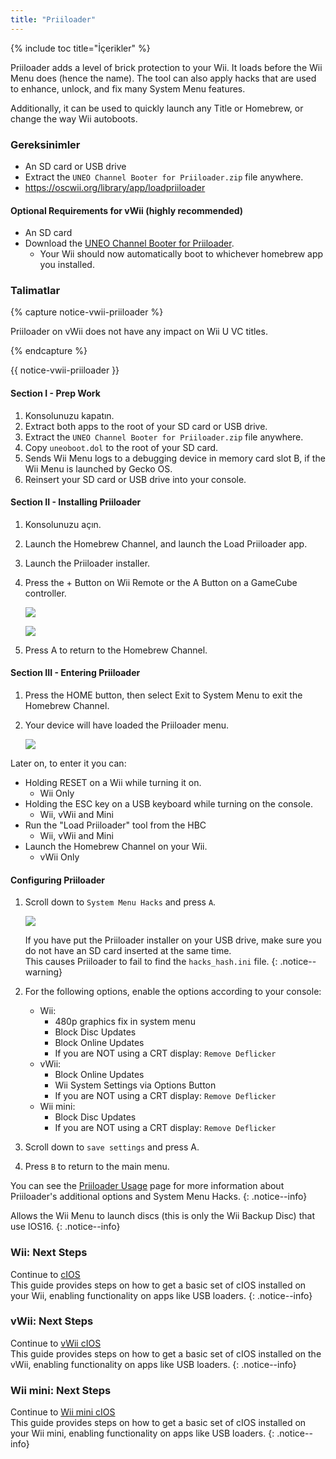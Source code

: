 ```yaml
---
title: "Priiloader"
---
```


{% include toc title="İçerikler" %}

Priiloader adds a level of brick protection to your Wii. It loads before the Wii Menu does (hence the name). The tool can also apply hacks that are used to enhance, unlock, and fix many System Menu features.

Additionally, it can be used to quickly launch any Title or Homebrew, or change the way Wii autoboots.

### Gereksinimler

* An SD card or USB drive
* Extract the `UNEO Channel Booter for Priiloader.zip` file anywhere.
* https://oscwii.org/library/app/loadpriiloader

#### Optional Requirements for vWii (highly recommended)

* An SD card
* Download the [UNEO Channel Booter for Priiloader](https://sourceforge.net/projects/usbloadergx/files/Releases/Forwarders%20dols/UNEO%20Channel%20Booter%20for%20Priiloader.zip/download).
    * Your Wii should now automatically boot to whichever homebrew app you installed.

### Talimatlar

{% capture notice-vwii-priiloader %}

Priiloader on vWii does not have any impact on Wii U VC titles.

{% endcapture %}

<div class="notice--danger">{{ notice-vwii-priiloader }}</div>

#### Section I - Prep Work

1. Konsolunuzu kapatın.
1. Extract both apps to the root of your SD card or USB drive.
1. Extract the `UNEO Channel Booter for Priiloader.zip` file anywhere.
1. Copy `uneoboot.dol` to the root of your SD card.
1. Sends Wii Menu logs to a debugging device in memory card slot B, if the Wii Menu is launched by Gecko OS.
1. Reinsert your SD card or USB drive into your console.

#### Section II - Installing Priiloader

1. Konsolunuzu açın.
1. Launch the Homebrew Channel, and launch the Load Priiloader app.
1. Launch the Priiloader installer.
1. Press the + Button on Wii Remote or the A Button on a GameCube controller.

    ![](/images/priiloader/installer.png)

    ![](/images/priiloader/installing.png)

1. Press A to return to the Homebrew Channel.

#### Section III - Entering Priiloader

1. Press the HOME button, then select Exit to System Menu to exit the Homebrew Channel.
1. Your device will have loaded the Priiloader menu.

    ![](/images/priiloader/menu.png)

Later on, to enter it you can:

+ Holding RESET on a Wii while turning it on.
    + Wii Only
+ Holding the ESC key on a USB keyboard while turning on the console.
    + Wii, vWii and Mini
+ Run the "Load Priiloader" tool from the HBC
    + Wii, vWii and Mini
+ Launch the Homebrew Channel on your Wii.
    + vWii Only

#### Configuring Priiloader

1. Scroll down to `System Menu Hacks` and press `A`.

    ![](/images/priiloader/menu_hacks.png)

    If you have put the Priiloader installer on your USB drive, make sure you do not have an SD card inserted at the same time. <br> This causes Priiloader to fail to find the `hacks_hash.ini` file.
    {: .notice--warning}

1. For the following options, enable the options according to your console:
    + Wii:
        + 480p graphics fix in system menu
        + Block Disc Updates
        + Block Online Updates
        + If you are NOT using a CRT display: `Remove Deflicker`
    + vWii:
        + Block Online Updates
        + Wii System Settings via Options Button
        + If you are NOT using a CRT display: `Remove Deflicker`
    + Wii mini:
        + Block Disc Updates
        + If you are NOT using a CRT display: `Remove Deflicker`
1. Scroll down to `save settings` and press A.
1. Press `B` to return to the main menu.

You can see the [Priiloader Usage](priiloader-usage) page for more information about Priiloader's additional options and System Menu Hacks.
{: .notice--info}

Allows the Wii Menu to launch discs (this is only the Wii Backup Disc) that use IOS16.
{: .notice--info}

### Wii: Next Steps

Continue to [cIOS](cios)<br> This guide provides steps on how to get a basic set of cIOS installed on your Wii, enabling functionality on apps like USB loaders.
{: .notice--info}

### vWii: Next Steps

Continue to [vWii cIOS](cios-vwii)<br> This guide provides steps on how to get a basic set of cIOS installed on the vWii, enabling functionality on apps like USB loaders.
{: .notice--info}

### Wii mini: Next Steps

Continue to [Wii mini cIOS](cios-mini)<br> This guide provides steps on how to get a basic set of cIOS installed on your Wii mini, enabling functionality on apps like USB loaders.
{: .notice--info}
